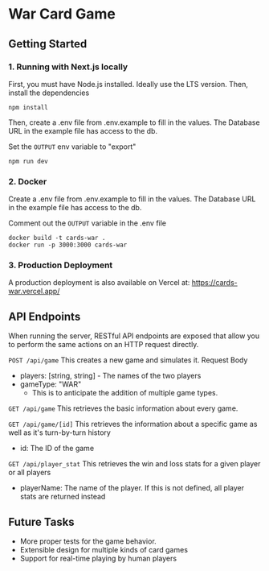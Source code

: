 # War Card Game

## Getting Started

### 1. Running with Next.js locally

First, you must have Node.js installed. Ideally use the LTS version.
Then, install the dependencies

```
npm install
```

Then, create a .env file from .env.example to fill in the values.
The Database URL in the example file has access to the db.

Set the `OUTPUT` env variable to "export"

```
npm run dev
```

### 2. Docker

Create a .env file from .env.example to fill in the values.
The Database URL in the example file has access to the db.

Comment out the `OUTPUT` variable in the .env file

```
docker build -t cards-war .
docker run -p 3000:3000 cards-war
```

### 3. Production Deployment

A production deployment is also available on Vercel at:
https://cards-war.vercel.app/

## API Endpoints

When running the server, RESTful API endpoints are exposed that allow you to perform
the same actions on an HTTP request directly.

`POST /api/game`
This creates a new game and simulates it.
Request Body

- players: [string, string] - The names of the two players
- gameType: "WAR"
  - This is to anticipate the addition of multiple game types.

`GET /api/game`
This retrieves the basic information about every game.

`GET /api/game/[id]`
This retrieves the information about a specific game as well as it's turn-by-turn history

- id: The ID of the game

`GET /api/player_stat`
This retrieves the win and loss stats for a given player or all players

- playerName: The name of the player. If this is not defined, all player stats are returned instead

## Future Tasks

- More proper tests for the game behavior.
- Extensible design for multiple kinds of card games
- Support for real-time playing by human players
